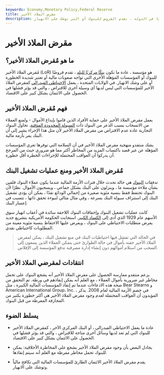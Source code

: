 ```yaml
---
keywords: Economy,Monetary Policy,Federal Reserve
title: مقرض الملاذ الأخير
description: مقرض الملاذ الأخير هو مؤسسة ، عادة ما تكون بنكًا مركزيًا في الدولة ، تقدم القروض للبنوك أو التي توشك على الانهيار.
---
```


# مقرض الملاذ الأخير
## ما هو مُقرض الملاذ الأخير؟

مُقرض الملاذ الأخير (LoR) هو مؤسسة ، عادة ما تكون [بنكًا مركزيًا للبلد](/centralbank) ، تقدم قروضًا للبنوك أو المؤسسات المؤهلة الأخرى التي تواجه صعوبات مالية أو تعتبر شديدة الخطورة أو على وشك الانهيار. في الولايات المتحدة ، يعمل [الاحتياطي الفيدرالي](/federalreservebank) كمقرض الملاذ الأخير للمؤسسات التي ليس لديها أي وسيلة أخرى للاقتراض ، والتي قد يؤثر فشلها في الحصول على الائتمان بشكل كبير على الاقتصاد.

## فهم مُقرض الملاذ الأخير

يعمل مقرض الملاذ الأخير على حماية الأفراد الذين قاموا بإيداع الأموال - ولمنع العملاء من الانسحاب بسبب الذعر من البنوك ذات [السيولة المحدودة المؤقتة](/liquidity). تحاول البنوك التجارية عادة عدم الاقتراض من مقرض الملاذ الأخير لأن مثل هذا الإجراء يشير إلى أن البنك يمر بأزمة مالية.

يشك منتقدو منهجية مقرض الملاذ الأخير في أن السلامة التي توفرها تغري المؤسسات المؤهلة عن غير قصد باكتساب المزيد من المخاطر أكثر مما هو ضروري حيث من المرجح أن يدركوا أن العواقب المحتملة للإجراءات الخطرة أقل خطورة.

## مُقرض الملاذ الأخير ومنع عمليات تشغيل البنك

تدفقات [البنوك](/bankrun) هي حالة تحدث خلال فترات الأزمة المالية عندما يكون عملاء البنوك قلقين بشأن ملاءة مؤسسة ما ، وينزلون على البنك بشكل جماعي ، ويسحبون الأموال. نظرًا لأن البنوك تحتفظ فقط بنسبة مئوية صغيرة من إجمالي الودائع نقدًا ، يمكن أن يؤدي تشغيل البنك إلى استنزاف سيولة البنك بسرعة ، وفي مثال مثالي لنبوءة تحقق ذاتها ، تتسبب في إعسار البنك.

كانت عمليات تشغيل البنوك وإخفاقات البنوك اللاحقة سائدة في أعقاب انهيار سوق الأسهم عام 1929 الذي أدى إلى [الكساد الكبير](/great_depression). استجابت الحكومة الأمريكية بتشريع جديد يفرض متطلبات الاحتياطي على البنوك ، ويفرض عليها الاحتفاظ بنسبة مئوية معينة من المطلوبات كاحتياطي نقدي.

> في الحالة التي تفشل فيها احتياطيات البنك في منع تشغيل البنك ، يمكن لمقرض الملاذ الأخير حقنه بأموال في حالة الطوارئ حتى يتمكن العملاء الذين يسعون إلى السحب من استلام أموالهم دون إنشاء إدارة مصرفية تدفع المؤسسة إلى الإفلاس.

>

## انتقادات لمقرضي الملاذ الأخير

يزعم منتقدو ممارسة الحصول على مقرض الملاذ الأخير أنه يشجع البنوك على تحمل مخاطر غير ضرورية بأموال العملاء ، مع العلم أنه يمكن إنقاذهم في ورطة. تم التحقق من صحة هذه الادعاءات عندما تم إنقاذ المؤسسات المالية الكبيرة ، مثل Bear Stearns و American International Group، Inc. ، في خضم الأزمة المالية لعام 2008. يذكر المؤيدون أن العواقب المحتملة لعدم وجود مقرض الملاذ الأخير هي أكثر خطورة بكثير من المجازفة المفرطة من قبل البنوك.

## يسلط الضوء

- عادة ما يعمل الاحتياطي الفيدرالي ، أو البنك المركزي الآخر ، كمقرض الملاذ الأخير للبنوك التي لم تعد لديها وسائل أخرى متاحة للاقتراض ، والتي قد يؤثر فشلها في الحصول على الائتمان بشكل كبير على الاقتصاد.

- يجادل البعض بأن وجود مقرض الملاذ الأخير يشجع على المخاطرة الأخلاقية: يمكن للبنوك تحمل مخاطر مفرطة مع العلم أنه سيتم إنقاذها.

- يقدم مقرض الملاذ الأخير الائتمان الطارئ للمؤسسات المالية التي تكافح مالياً وتوشك على الانهيار.

